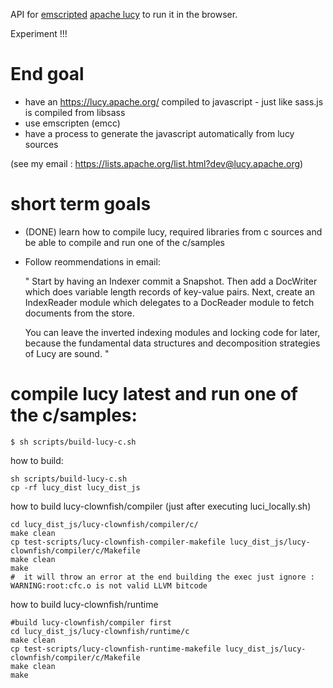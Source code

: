 API for [emscripted](https://github.com/kripken/emscripten) [apache lucy](https://lucy.apache.org/) to run it in the browser. 

Experiment !!!

# End goal

 * have an https://lucy.apache.org/ compiled to javascript - just like sass.js is compiled from libsass
 * use emscripten (emcc)
 * have a process to generate the javascript automatically from lucy sources

(see my email : https://lists.apache.org/list.html?dev@lucy.apache.org)

# short term goals
 
 * (DONE) learn how to compile lucy, required libraries from c sources and be able to compile and run one of the c/samples 
 * Follow reommendations in email: 

    "
    Start by having an Indexer commit a Snapshot. Then add a DocWriter
    which does variable length records of key-value pairs. Next, create an
    IndexReader module which delegates to a DocReader module to fetch
    documents from the store.

    You can leave the inverted indexing modules and locking code for
    later, because the fundamental data structures and decomposition
    strategies of Lucy are sound.
    "

# compile lucy latest and run one of the c/samples: 

    $ sh scripts/build-lucy-c.sh


how to build: 

    sh scripts/build-lucy-c.sh
    cp -rf lucy_dist lucy_dist_js
    
how to build lucy-clownfish/compiler (just after executing luci_locally.sh)

    cd lucy_dist_js/lucy-clownfish/compiler/c/
    make clean
    cp test-scripts/lucy-clownfish-compiler-makefile lucy_dist_js/lucy-clownfish/compiler/c/Makefile
    make clean
    make
    #  it will throw an error at the end building the exec just ignore : WARNING:root:cfc.o is not valid LLVM bitcode

how to build lucy-clownfish/runtime

    #build lucy-clownfish/compiler first
    cd lucy_dist_js/lucy-clownfish/runtime/c
    make clean
    cp test-scripts/lucy-clownfish-runtime-makefile lucy_dist_js/lucy-clownfish/compiler/c/Makefile
    make clean
    make